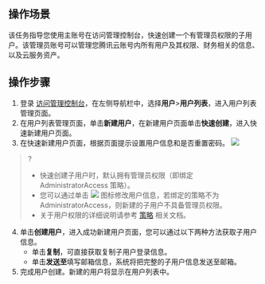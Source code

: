 ## 操作场景
该任务指导您使用主账号在访问管理控制台，快速创建一个有管理员权限的子用户。该管理员账号可以管理您腾讯云账号内所有用户及其权限、财务相关的信息、以及云服务资产。


## 操作步骤
1. 登录 [访问管理控制台](https://console.cloud.tencent.com/cam)，在左侧导航栏中，选择**用户**>**用户列表**，进入用户列表管理页面。
2. 在用户列表管理页面，单击**新建用户**，在新建用户页面单击**快速创建**，进入快速新建用户页面。
3. 在快速新建用户页面，根据页面提示设置用户信息和是否重置密码。
![](https://qcloudimg.tencent-cloud.cn/raw/21ccfea42f882ad90f5dd2e2ae9aaefe.png)
>?
>- 快速创建子用户时，默认拥有管理员权限（即绑定 AdministratorAccess 策略）。
>- 您可以通过单击 ![](https://main.qcloudimg.com/raw/565d4957e8bb8eac6e0348c951da2f7e.png) 图标修改用户信息，若绑定的策略不为 AdministratorAccess，则新建的子用户不具备管理员权限。
>- 关于用户权限的详细说明请参考 [策略](https://cloud.tencent.com/document/product/598/10595) 相关文档。
4. 单击**创建用户**，进入成功新建用户页面，您可以通过以下两种方法获取子用户信息。
	- 单击**复制**，可直接获取复制子用户登录信息。
	- 单击**发送至**填写邮箱信息，系统将把完整的子用户信息发送至邮箱。
5. 完成用户创建。新建的用户将显示在用户列表中。









